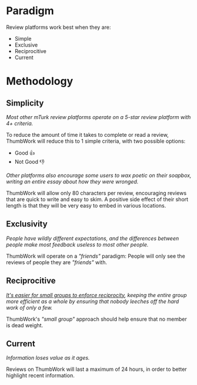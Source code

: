 # Paradigm

Review platforms work best when they are:

- Simple
- Exclusive
- Reciprocitive
- Current

# Methodology

## Simplicity

*Most other mTurk review platforms operate on a 5-star review platform with 4+ criteria.*

To reduce the amount of time it takes to complete or read a review, ThumbWork will reduce this to 1 simple criteria, with two possible options:

- Good 👍
- Not Good 👎

*Other platforms also encourage some users to wax poetic on their soapbox, writing an entire essay about how they were wronged.*

ThumbWork will allow only 80 characters per review, encouraging reviews that are quick to write and easy to skim. A positive side effect of their short length is that they will be very easy to embed in various locations.

## Exclusivity

*People have wildly different expectations, and the differences between people make most feedback useless to most other people.*

ThumbWork will operate on a *"friends"* paradigm: People will only see the reviews of people they are *"friends"* with.

## Reciprocitive

*[It's easier for small groups to enforce reciprocity](https://en.wikipedia.org/wiki/Dunbar%27s_number), keeping the entire group more efficient as a whole by ensuring that nobody leeches off the hard work of only a few.*

ThumbWork's *"small group"* approach should help ensure that no member is dead weight.

## Current

*Information loses value as it ages.*

Reviews on ThumbWork will last a maximum of 24 hours, in order to better highlight recent information.
